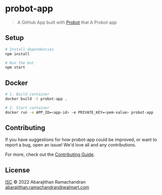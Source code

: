 # probot-app

> A GitHub App built with [Probot](https://github.com/probot/probot) that A Probot app

## Setup

```sh
# Install dependencies
npm install

# Run the bot
npm start
```

## Docker

```sh
# 1. Build container
docker build -t probot-app .

# 2. Start container
docker run -e APP_ID=<app-id> -e PRIVATE_KEY=<pem-value> probot-app
```

## Contributing

If you have suggestions for how probot-app could be improved, or want to report a bug, open an issue! We'd love all and any contributions.

For more, check out the [Contributing Guide](CONTRIBUTING.md).

## License

[ISC](LICENSE) © 2022 Abarajithan Ramachandran <abarajithan.ramachandran@walmart.com>
